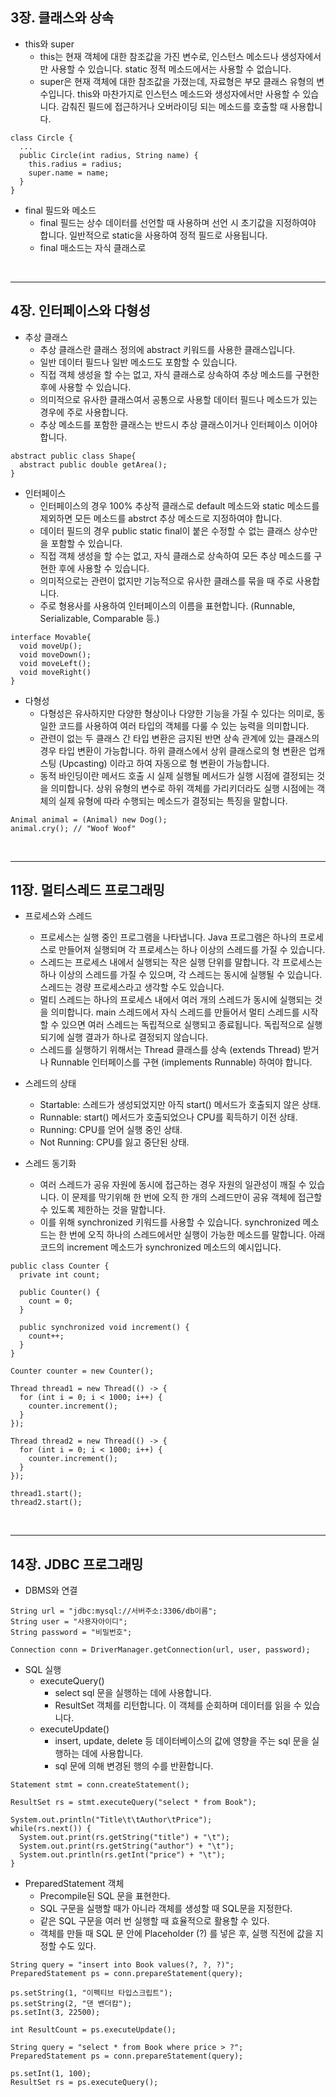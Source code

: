 <h2>3장. 클래스와 상속</h2>

- this와 super
  - this는 현재 객체에 대한 참조값을 가진 변수로, 인스턴스 메소드나 생성자에서만 사용할 수 있습니다. static 정적 메소드에서는 사용할 수 없습니다.
  - super은 현재 객체에 대한 참조값을 가졌는데, 자료형은 부모 클래스 유형의 변수입니다. this와 마찬가지로 인스턴스 메소드와 생성자에서만 사용할 수 있습니다. 감춰진 필드에 접근하거나 오버라이딩 되는 메소드를 호출할 때 사용합니다.

```
class Circle {
  ...
  public Circle(int radius, String name) {
    this.radius = radius;
    super.name = name;
  }
}
```

- final 필드와 메소드
  - final 필드는 상수 데이터를 선언할 때 사용하며 선언 시 초기값을 지정하여야 합니다. 일반적으로 static을 사용하여 정적 필드로 사용됩니다.
  - final 매소드는 자식 클래스로

<br />

<hr />

<h2>4장. 인터페이스와 다형성</h2>

- 추상 클래스
  - 추상 클래스란 클래스 정의에 abstract 키워드를 사용한 클래스입니다.
  - 일반 데이터 필드나 일반 메소드도 포함할 수 있습니다.
  - 직접 객체 생성을 할 수는 없고, 자식 클래스로 상속하여 추상 메소드를 구현한 후에 사용할 수 있습니다.
  - 의미적으로 유사한 클래스여서 공통으로 사용할 데이터 필드나 메소드가 있는 경우에 주로 사용합니다.
  - 추상 메소드를 포함한 클래스는 반드시 추상 클래스이거나 인터페이스 이어야 합니다.

```
abstract public class Shape{
  abstract public double getArea();
}
```

- 인터페이스
  - 인터페이스의 경우 100% 추상적 클래스로 default 메소드와 static 메소드를 제외하면 모든 메소드를 abstrct 추상 메소드로 지정하여야 합니다.
  - 데이터 필드의 경우 public static final이 붙은 수정할 수 없는 클래스 상수만을 포함할 수 있습니다.
  - 직접 객체 생성을 할 수는 없고, 자식 클래스로 상속하여 모든 추상 메소드를 구현한 후에 사용할 수 있습니다.
  - 의미적으로는 관련이 없지만 기능적으로 유사한 클래스를 묶을 때 주로 사용합니다.
  - 주로 형용사를 사용하여 인터페이스의 이름을 표현합니다. (Runnable, Serializable, Comparable 등.)

```
interface Movable{
  void moveUp();
  void moveDown();
  void moveLeft();
  void moveRight()
}
```

- 다형성
  - 다형성은 유사하지만 다양한 형상이나 다양한 기능을 가질 수 있다는 의미로, 동일한 코드를 사용하여 여러 타입의 객체를 다룰 수 있는 능력을 의미합니다.
  - 관련이 없는 두 클래스 간 타입 변환은 금지된 반면 상속 관계에 있는 클래스의 경우 타입 변환이 가능합니다. 하위 클래스에서 상위 클래스로의 형 변환은 업캐스팅 (Upcasting) 이라고 하여 자동으로 형 변환이 가능합니다.
  - 동적 바인딩이란 메서드 호출 시 실제 실행될 메서드가 실행 시점에 결정되는 것을 의미합니다. 상위 유형의 변수로 하위 객체를 가리키더라도 실행 시점에는 객체의 실제 유형에 따라 수행되는 메소드가 결정되는 특징을 말합니다.

```
Animal animal = (Animal) new Dog();
animal.cry(); // "Woof Woof"
```

<br />

<hr />

<h2>11장. 멀티스레드 프로그래밍</h2>

- 프로세스와 스레드

  - 프로세스는 실행 중인 프로그램을 나타냅니다. Java 프로그램은 하나의 프로세스로 만들어져 실행되며 각 프로세스는 하나 이상의 스레드를 가질 수 있습니다.
  - 스레드는 프로세스 내에서 실행되는 작은 실행 단위를 말합니다. 각 프로세스는 하나 이상의 스레드를 가질 수 있으며, 각 스레드는 동시에 실행될 수 있습니다. 스레드는 경량 프로세스라고 생각할 수도 있습니다.
  - 멀티 스레드는 하나의 프로세스 내에서 여러 개의 스레드가 동시에 실행되는 것을 의미합니다. main 스레드에서 자식 스레드를 만들어서 멀티 스레드를 시작할 수 있으면 여러 스레드는 독립적으로 실행되고 종료됩니다. 독립적으로 실행되기에 실행 결과가 하나로 결정되지 않습니다.
  - 스레드를 실행하기 위해서는 Thread 클래스를 상속 (extends Thread) 받거나 Runnable 인터페이스를 구현 (implements Runnable) 하여야 합니다.

- 스레드의 상태

  - Startable: 스레드가 생성되었지만 아직 start() 메서드가 호출되지 않은 상태.
  - Runnable: start() 메서드가 호출되었으나 CPU를 획득하기 이전 상태.
  - Running: CPU를 얻어 실행 중인 상태.
  - Not Running: CPU를 잃고 중단된 상태.

- 스레드 동기화

  - 여러 스레드가 공유 자원에 동시에 접근하는 경우 자원의 일관성이 깨질 수 있습니다. 이 문제를 막기위해 한 번에 오직 한 개의 스레드만이 공유 객체에 접근할 수 있도록 제한하는 것을 말합니다.
  - 이를 위해 synchronized 키워드를 사용할 수 있습니다. synchronized 메소드는 한 번에 오직 하나의 스레드에서만 실행이 가능한 메소드를 말합니다. 아래 코드의 increment 메소드가 synchronized 메소드의 예시입니다.

```
public class Counter {
  private int count;

  public Counter() {
    count = 0;
  }

  public synchronized void increment() {
    count++;
  }
}
```

```
Counter counter = new Counter();

Thread thread1 = new Thread(() -> {
  for (int i = 0; i < 1000; i++) {
    counter.increment();
  }
});

Thread thread2 = new Thread(() -> {
  for (int i = 0; i < 1000; i++) {
    counter.increment();
  }
});

thread1.start();
thread2.start();
```

<br />

<hr />

<h2>14장. JDBC 프로그래밍</h2>

- DBMS와 연결

```
String url = "jdbc:mysql://서버주소:3306/db이름";
String user = "사용자아이디";
String password = "비밀번호";

Connection conn = DriverManager.getConnection(url, user, password);
```

- SQL 실행
  - executeQuery()
    - select sql 문을 실행하는 데에 사용합니다.
    - ResultSet 객체를 리턴합니다. 이 객체를 순회하며 데이터를 읽을 수 있습니다.
  - executeUpdate()
    - insert, update, delete 등 데이터베이스의 값에 영향을 주는 sql 문을 실행하는 데에 사용합니다.
    - sql 문에 의해 변경된 행의 수를 반환합니다.

```
Statement stmt = conn.createStatement();

ResultSet rs = stmt.executeQuery("select * from Book");

System.out.println("Title\t\tAuthor\tPrice");
while(rs.next()) {
  System.out.print(rs.getString("title") + "\t");
  System.out.print(rs.getString("author") + "\t");
  System.out.println(rs.getInt("price") + "\t");
}
```

- PreparedStatement 객체
  - Precompile된 SQL 문을 표현한다.
  - SQL 구문을 실행할 때가 아니라 객체를 생성할 때 SQL문을 지정한다.
  - 같은 SQL 구문을 여러 번 실행할 때 효율적으로 활용할 수 있다.
  - 객체를 만들 때 SQL 문 안에 Placeholder (?) 를 넣은 후, 실행 직전에 값을 지정할 수도 있다.

```
String query = "insert into Book values(?, ?, ?)";
PreparedStatement ps = conn.prepareStatement(query);

ps.setString(1, "이펙티브 타입스크립트");
ps.setString(2, "댄 밴더캄");
ps.setInt(3, 22500);

int ResultCount = ps.executeUpdate();
```

```
String query = "select * from Book where price > ?";
PreparedStatement ps = conn.prepareStatement(query);

ps.setInt(1, 100);
ResultSet rs = ps.executeQuery();
```
